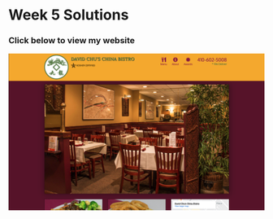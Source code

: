 # Week 5 Solutions

### Click below to view my website

<p align="center"> 
  <kbd>
  	<a href="" target="_blank">
		<img src="img.png"></img>
	</a>
  </kbd>
</p>
